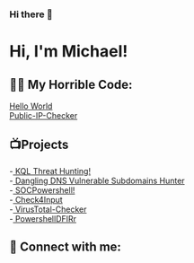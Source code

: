 ### Hi there 👋
<h1>Hi, I'm Michael!</h1>

<h2>👨‍💻 My Horrible Code:</h2>
<a href=https://github.com/MichaelVenturella/Helloworld> Hello World</a>
<br>
<a href=https://github.com/MichaelVenturella/Public-IP-Checker> Public-IP-Checker</a>

<h2>📺Projects</h2>
-<a href=https://github.com/MichaelVenturella/KQLThreatHunting> KQL Threat Hunting!</a> 
<br>
-<a href=https://github.com/MichaelVenturella/DanglingDNS-Azure> Dangling DNS Vulnerable Subdomains Hunter</a>
<br>
-<a href=https://github.com/MichaelVenturella/SOCPowershell> SOCPowershell!</a>
<br>
-<a href=https://github.com/MichaelVenturella/Check4Input> Check4Input</a>
<br>
-<a href=https://github.com/MichaelVenturella/VirusTotal-Checker> VirusTotal-Checker</a>
<br>
-<a href=https://github.com/MichaelVenturella/PowershellDFIR> PowershellDFIRr</a>


<h2> 🤳 Connect with me:</h2>

